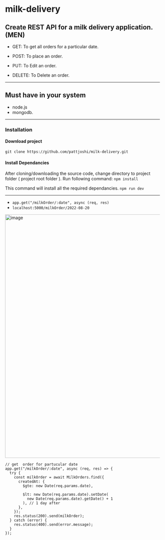 # milk-delivery

## Create REST API for a milk delivery application. **(MEN)**

- GET: To get all orders for a particular date.

- POST: To place an order.

- PUT: To Edit an order.

- DELETE: To Delete an order.

---


## Must have in your system
- node.js
- mongodb.

*************

### Installation 

#### Download project

`git clone https://github.com/pattjoshi/milk-delivery.git`

#### Install Dependancies
After cloning/downloading the source code, change directory to project folder ( project root folder ). 
Run following command: 
`npm install`

This command will install all the required dependancies.
`npm run dev`

---

- `app.get("/milkOrder/:date", async (req, res)`
- `localhost:5000/milkOrder/2022-08-20`

<img width="793" alt="image" src="https://user-images.githubusercontent.com/78966839/185760789-1a65bc9e-7a1b-489b-8d97-679b0cbae306.png">


```
// get  order for partucular date
app.get("/milkOrder/:date", async (req, res) => {
  try {
    const milkOrder = await MilkOrders.find({
      createdAt: {
        $gte: new Date(req.params.date),

        $lt: new Date(req.params.date).setDate(
          new Date(req.params.date).getDate() + 1
        ), // 1 day after
      },
    });
    res.status(200).send(milkOrder);
  } catch (error) {
    res.status(400).send(error.message);
  }
});

```


